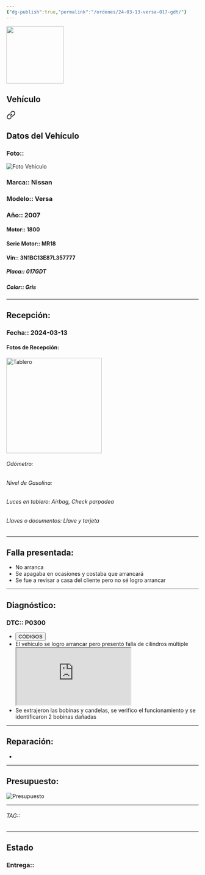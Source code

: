 ```yaml
---
{"dg-publish":true,"permalink":"/ordenes/24-03-13-versa-017-gdt/"}
---
```


<img src="https://lh3.googleusercontent.com/d/137fl3TIZ0-PU8b-Pt0bsjclwHub_u78G" width="150">

## Vehículo

<div class="transclusion internal-embed is-loaded"><a class="markdown-embed-link" href="/vehiculos/nissan/versa-017-gdt/#datos-del-vehiculo" aria-label="Open link"><svg xmlns="http://www.w3.org/2000/svg" width="24" height="24" viewBox="0 0 24 24" fill="none" stroke="currentColor" stroke-width="2" stroke-linecap="round" stroke-linejoin="round" class="svg-icon lucide-link"><path d="M10 13a5 5 0 0 0 7.54.54l3-3a5 5 0 0 0-7.07-7.07l-1.72 1.71"></path><path d="M14 11a5 5 0 0 0-7.54-.54l-3 3a5 5 0 0 0 7.07 7.07l1.71-1.71"></path></svg></a><div class="markdown-embed">



## Datos del Vehículo 
### Foto:: 
<img src="https://lh3.googleusercontent.com/d/" Alt="Foto Vehiculo">

### Marca:: Nissan
### Modelo:: Versa 
### Año:: 2007
#### Motor:: 1800
#### Serie Motor:: MR18
#### Vin:: 3N1BC13E87L357777
##### Placa:: 017GDT
##### Color:: Gris
---


</div></div>


## Recepción:
### Fecha:: 2024-03-13
#### Fotos de Recepción: 
<img src="https://lh3.googleusercontent.com/d/1H881C1JTFbNtPqb7iokJwQEIvfxLO7a5" width="250" Alt="Tablero">

###### Odómetro: 
###### Nivel de Gasolina: 
###### Luces en tablero: Airbag, Check parpadea 
###### Llaves o documentos: Llave y tarjeta 

---

## Falla presentada:
- No arranca 
- Se apagaba en ocasiones y costaba que arrancará 
- Se fue a revisar a casa del cliente pero no sé logro arrancar 


---

## Diagnóstico:
### DTC:: P0300

- <a href="https://usait.x431.com/Home/Report/reportDetail/diagnose_record_id/5c6666c7geKwAEAEoGAEnRTdDh/report_type/D/l/es/timezone/-6"><button class="btn success">CÓDIGOS</button></a>
- El vehículo se logro arrancar pero presentó falla de cilindros múltiple 
	<iframe src="https://drive.google.com/file/d/1H8mLE_F3_3aJh-_uvEHxtcFIJxVP-K2H/preview" allow="autoplay"></iframe>
- Se extrajeron las bobinas y candelas, se verifico el funcionamiento y se identificaron 2 bobinas dañadas 

---
## Reparación:
- 

---

## Presupuesto:

<img src="https://lh3.googleusercontent.com/d/" Alt="Presupuesto">

---

###### TAG:: 

---

## Estado

### Entrega:: 


